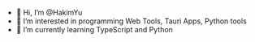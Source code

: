 - 👋 Hi, I’m @HakimYu
- 👀 I’m interested in programming Web Tools, Tauri Apps, Python tools
- 🌱 I’m currently learning TypeScript and Python

<!---
HakimYu/HakimYu is a ✨ special ✨ repository because its `README.md` (this file) appears on your GitHub profile.
You can click the Preview link to take a look at your changes.
--->
